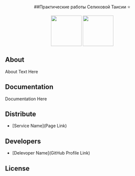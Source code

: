 <p align="center">
      ##Практические работы Селиховой Таисии ⭐
</p>

<p align="center">
      <img src="https://i.pinimg.com/736x/f7/5d/28/f75d28aaf2860200306ba2efc7a8852a.jpg" width="100">
      <img src="https://tenor.com/ru/view/beaver-carrot-heart-eating-nibbling-gif-8805641863019250477" width="100">
</p>

## About

About Text Here

## Documentation

Documentation Here

## Distribute

- [Service Name](Page Link)


## Developers

- [Delevoper Name](GitHub Profile Link)

## License
